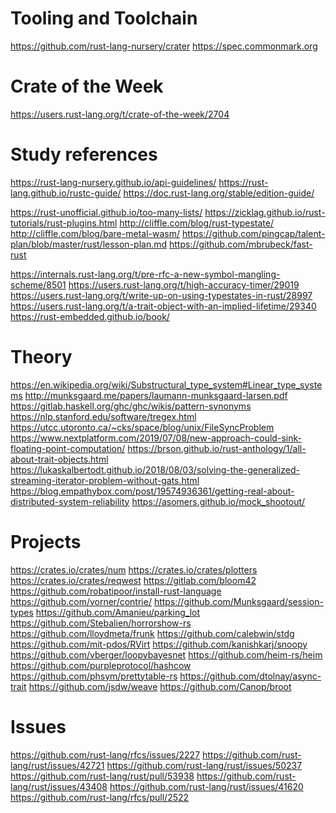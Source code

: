 Tooling and Toolchain
=====================

https://github.com/rust-lang-nursery/crater
https://spec.commonmark.org

Crate of the Week
=================

https://users.rust-lang.org/t/crate-of-the-week/2704

Study references
================

https://rust-lang-nursery.github.io/api-guidelines/
https://rust-lang.github.io/rustc-guide/
https://doc.rust-lang.org/stable/edition-guide/

https://rust-unofficial.github.io/too-many-lists/
https://zicklag.github.io/rust-tutorials/rust-plugins.html
http://cliffle.com/blog/rust-typestate/
http://cliffle.com/blog/bare-metal-wasm/
https://github.com/pingcap/talent-plan/blob/master/rust/lesson-plan.md
https://github.com/mbrubeck/fast-rust

https://internals.rust-lang.org/t/pre-rfc-a-new-symbol-mangling-scheme/8501
https://users.rust-lang.org/t/high-accuracy-timer/29019
https://users.rust-lang.org/t/write-up-on-using-typestates-in-rust/28997
https://users.rust-lang.org/t/a-trait-object-with-an-implied-lifetime/29340
https://rust-embedded.github.io/book/

Theory
======

https://en.wikipedia.org/wiki/Substructural_type_system#Linear_type_systems
http://munksgaard.me/papers/laumann-munksgaard-larsen.pdf
https://gitlab.haskell.org/ghc/ghc/wikis/pattern-synonyms
https://nlp.stanford.edu/software/tregex.html
https://utcc.utoronto.ca/~cks/space/blog/unix/FileSyncProblem
https://www.nextplatform.com/2019/07/08/new-approach-could-sink-floating-point-computation/
https://brson.github.io/rust-anthology/1/all-about-trait-objects.html
https://lukaskalbertodt.github.io/2018/08/03/solving-the-generalized-streaming-iterator-problem-without-gats.html
https://blog.empathybox.com/post/19574936361/getting-real-about-distributed-system-reliability
https://asomers.github.io/mock_shootout/

Projects
========

https://crates.io/crates/num
https://crates.io/crates/plotters
https://crates.io/crates/reqwest
https://gitlab.com/bloom42
https://github.com/robatipoor/install-rust-language
https://github.com/vorner/contrie/
https://github.com/Munksgaard/session-types
https://github.com/Amanieu/parking_lot
https://github.com/Stebalien/horrorshow-rs
https://github.com/lloydmeta/frunk
https://github.com/calebwin/stdg
https://github.com/mit-pdos/RVirt
https://github.com/kanishkarj/snoopy
https://github.com/vberger/loopybayesnet
https://github.com/heim-rs/heim
https://github.com/purpleprotocol/hashcow
https://github.com/phsym/prettytable-rs
https://github.com/dtolnay/async-trait
https://github.com/jsdw/weave
https://github.com/Canop/broot

Issues
======

https://github.com/rust-lang/rfcs/issues/2227
https://github.com/rust-lang/rust/issues/42721
https://github.com/rust-lang/rust/issues/50237
https://github.com/rust-lang/rust/pull/53938
https://github.com/rust-lang/rust/issues/43408
https://github.com/rust-lang/rust/issues/41620
https://github.com/rust-lang/rfcs/pull/2522
